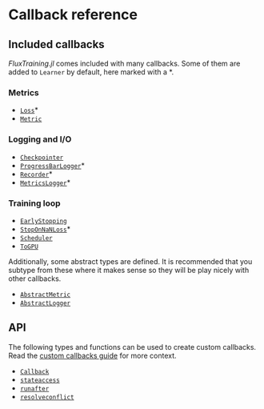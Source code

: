 # Callback reference

## Included callbacks

*FluxTraining.jl* comes included with many callbacks. Some of them are added to `Learner` by default, here marked with a *.

### Metrics

- [`Loss`](#)*
- [`Metric`](#)

### Logging and I/O

- [`Checkpointer`](#)
- [`ProgressBarLogger`](#)*
- [`Recorder`](#)*
- [`MetricsLogger`](#)*

### Training loop

- [`EarlyStopping`](#)
- [`StopOnNaNLoss`](#)*
- [`Scheduler`](#)
- [`ToGPU`](#)

Additionally, some abstract types are defined. It is recommended that you subtype from these where it makes sense so they will be play nicely with other callbacks.

- [`AbstractMetric`](#)
- [`AbstractLogger`](#) 

## API

The following types and functions can be used to create custom callbacks. Read the [custom callbacks guide](./custom.md) for more context.

- [`Callback`](#)
- [`stateaccess`](#)
- [`runafter`](#)
- [`resolveconflict`](#)